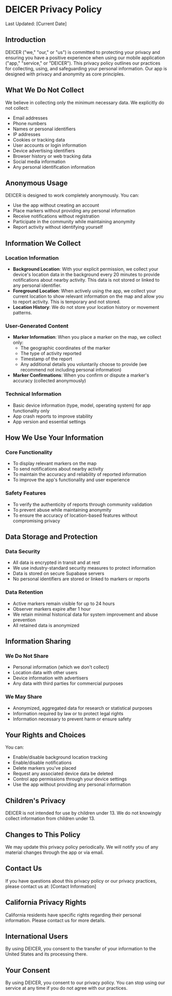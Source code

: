 # DEICER Privacy Policy

Last Updated: [Current Date]

## Introduction

DEICER ("we," "our," or "us") is committed to protecting your privacy and ensuring you have a positive experience when using our mobile application ("app," "service," or "DEICER"). This privacy policy outlines our practices for collecting, using, and safeguarding your personal information. Our app is designed with privacy and anonymity as core principles.

## What We Do Not Collect

We believe in collecting only the minimum necessary data. We explicitly do not collect:
- Email addresses
- Phone numbers
- Names or personal identifiers
- IP addresses
- Cookies or tracking data
- User accounts or login information
- Device advertising identifiers
- Browser history or web tracking data
- Social media information
- Any personal identification information

## Anonymous Usage

DEICER is designed to work completely anonymously. You can:
- Use the app without creating an account
- Place markers without providing any personal information
- Receive notifications without registration
- Participate in the community while maintaining anonymity
- Report activity without identifying yourself

## Information We Collect

### Location Information
- **Background Location**: With your explicit permission, we collect your device's location data in the background every 20 minutes to provide notifications about nearby activity. This data is not stored or linked to any personal identifier.
- **Foreground Location**: When actively using the app, we collect your current location to show relevant information on the map and allow you to report activity. This is temporary and not stored.
- **Location History**: We do not store your location history or movement patterns.

### User-Generated Content
- **Marker Information**: When you place a marker on the map, we collect only:
  - The geographic coordinates of the marker
  - The type of activity reported
  - Timestamp of the report
  - Any additional details you voluntarily choose to provide (we recommend not including personal information)
- **Marker Confirmations**: When you confirm or dispute a marker's accuracy (collected anonymously)

### Technical Information
- Basic device information (type, model, operating system) for app functionality only
- App crash reports to improve stability
- App version and essential settings

## How We Use Your Information

### Core Functionality
- To display relevant markers on the map
- To send notifications about nearby activity
- To maintain the accuracy and reliability of reported information
- To improve the app's functionality and user experience

### Safety Features
- To verify the authenticity of reports through community validation
- To prevent abuse while maintaining anonymity
- To ensure the accuracy of location-based features without compromising privacy

## Data Storage and Protection

### Data Security
- All data is encrypted in transit and at rest
- We use industry-standard security measures to protect information
- Data is stored on secure Supabase servers
- No personal identifiers are stored or linked to markers or reports

### Data Retention
- Active markers remain visible for up to 24 hours
- Observer markers expire after 1 hour
- We retain minimal historical data for system improvement and abuse prevention
- All retained data is anonymized

## Information Sharing

### We Do Not Share
- Personal information (which we don't collect)
- Location data with other users
- Device information with advertisers
- Any data with third parties for commercial purposes

### We May Share
- Anonymized, aggregated data for research or statistical purposes
- Information required by law or to protect legal rights
- Information necessary to prevent harm or ensure safety

## Your Rights and Choices

You can:
- Enable/disable background location tracking
- Enable/disable notifications
- Delete markers you've placed
- Request any associated device data be deleted
- Control app permissions through your device settings
- Use the app without providing any personal information

## Children's Privacy

DEICER is not intended for use by children under 13. We do not knowingly collect information from children under 13.

## Changes to This Policy

We may update this privacy policy periodically. We will notify you of any material changes through the app or via email.

## Contact Us

If you have questions about this privacy policy or our privacy practices, please contact us at:
[Contact Information]

## California Privacy Rights

California residents have specific rights regarding their personal information. Please contact us for more details.

## International Users

By using DEICER, you consent to the transfer of your information to the United States and its processing there.

## Your Consent

By using DEICER, you consent to our privacy policy. You can stop using our service at any time if you do not agree with our practices. 